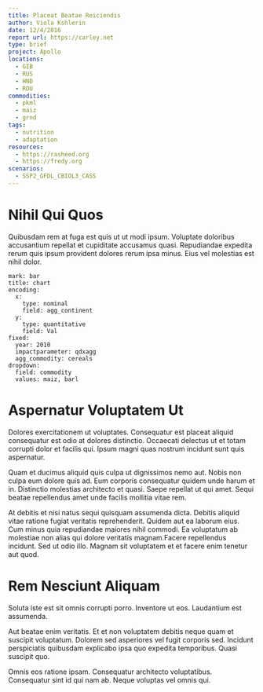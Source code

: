 ```yaml
---
title: Placeat Beatae Reiciendis
author: Viola Kshlerin
date: 12/4/2016
report url: https://carley.net
type: brief
project: Apollo
locations:
  - GIB
  - RUS
  - HND
  - ROU
commodities:
  - pkml
  - maiz
  - grnd
tags:
  - nutrition
  - adaptation
resources:
  - https://rasheed.org
  - https://fredy.org
scenarios:
  - SSP2_GFDL_CBIOL3_CASS
---
```

# Nihil Qui Quos
Quibusdam rem at fuga est quis ut ut modi ipsum. Voluptate doloribus accusantium repellat et cupiditate accusamus quasi. Repudiandae expedita rerum quis ipsum provident dolores rerum ipsa minus. Eius vel molestias est nihil dolor.

```vis
mark: bar
title: chart
encoding:
  x:
    type: nominal
    field: agg_continent
  y:
    type: quantitative
    field: Val
fixed:
  year: 2010
  impactparameter: qdxagg
  agg_commodity: cereals
dropdown:
  field: commodity
  values: maiz, barl
```

# Aspernatur Voluptatem Ut
Dolores exercitationem ut voluptates. Consequatur est placeat aliquid consequatur est odio at dolores distinctio. Occaecati delectus ut et totam corrupti dolor et facilis qui. Ipsum magni quas nostrum incidunt sunt quis aspernatur.
 Quam et ducimus aliquid quis culpa ut dignissimos nemo aut. Nobis non culpa eum dolore quis ad. Eum corporis consequatur quidem unde harum et in. Distinctio molestias architecto et quasi. Saepe repellat ut qui amet. Sequi beatae repellendus amet unde facilis mollitia vitae rem.
 At debitis et nisi natus sequi quisquam assumenda dicta. Debitis aliquid vitae ratione fugiat veritatis reprehenderit. Quidem aut ea laborum eius. Cum minus quia repudiandae maiores nihil commodi. Ea voluptatum ab molestiae non alias qui dolore veritatis magnam.Facere repellendus incidunt. Sed ut odio illo. Magnam sit voluptatem et et facere enim tenetur aut quod.

# Rem Nesciunt Aliquam
Soluta iste est sit omnis corrupti porro. Inventore ut eos. Laudantium est assumenda.
 Aut beatae enim veritatis. Et et non voluptatem debitis neque quam et suscipit voluptatum. Dolorem sed asperiores vel fugit corporis sed. Incidunt perspiciatis quibusdam explicabo ipsa quo expedita temporibus. Quasi suscipit quo.
 Omnis eos ratione ipsam. Consequatur architecto voluptatibus. Consequatur sint id qui nam ab. Neque voluptas vel omnis qui.
